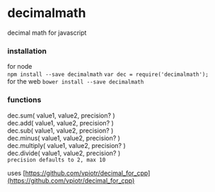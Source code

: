 # decimalmath

decimal math for javascript  

### installation
for node  
`npm install --save decimalmath`
`var dec = require('decimalmath');`  
for the web
`bower install --save decimalmath`

### functions
dec.sum( value1, value2, precision? )  
dec.add( value1, value2, precision? )  
dec.sub( value1, value2, precision? )  
dec.minus( value1, value2, precision? )  
dec.multiply( value1, value2, precision? )  
dec.divide( value1, value2, precision? )  
`precision defaults to 2, max 10`


uses [https://github.com/vpiotr/decimal_for_cpp](https://github.com/vpiotr/decimal_for_cpp)
